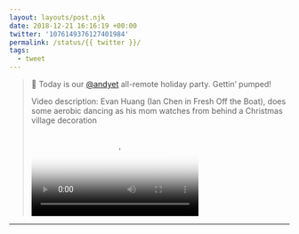 ```yaml
---
layout: layouts/post.njk
date: 2018-12-21 16:16:19 +00:00
twitter: '1076149376127401984'
permalink: /status/{{ twitter }}/
tags: 
  - tweet
---
```


> 🎁 Today is our [@andyet](https://twitter.com/andyet) all-remote holiday party. Gettin’ pumped! 
> 
> <p class="sr-only">Video description: Evan Huang (Ian Chen in Fresh Off the Boat), does some aerobic dancing as his mom watches from behind a Christmas village decoration</p>
> 
> <video controls loop preload="metadata" poster="/img/Du9AGP-VAAAVR_L.jpg"><source src="/img/1076149376127401984-Du9AGP-VAAAVR_L.mp4">Your browser does not support the video tag.</video>

---
